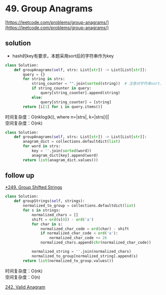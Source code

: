 # 49. Group Anagrams
[https://leetcode.com/problems/group-anagrams/](https://leetcode.com/problems/group-anagrams/)


## solution

- hash的key有要求，本题采用sort后的字符串作为key
```python
class Solution:
    def groupAnagrams(self, strs: List[str]) -> List[List[str]]:
        query = {}
        for string in strs:
            string_counter = "".join(sorted(string))  # 注意对字符串sort之后会变成 字符list
            if string_counter in query:
                query[string_counter].append(string)
            else:
                query[string_counter] = [string]
        return [i[1] for i in query.items()]
```
时间复杂度：O(nklog(k)), where n=|strs|, k=|strs[i]| <br>
空间复杂度：O(nk)

```python
class Solution:
    def groupAnagrams(self, strs: List[str]) -> List[List[str]]:
        anagram_dict = collections.defaultdict(list)
        for word in strs:
            key = ''.join(sorted(word))
            anagram_dict[key].append(word)
        return list(anagram_dict.values())
```


## follow up

[*249. Group Shifted Strings](https://leetcode.com/problems/group-shifted-strings/)
```python
class Solution:
    def groupStrings(self, strings):
        normalized_to_group = collections.defaultdict(list)
        for s in strings:
            normalized_chars = []
            shift = ord(s[0]) - ord('a')
            for char in s:
                normalized_char_code = ord(char) - shift
                if normalized_char_code < ord('a'):
                    normalized_char_code += 26
                normalized_chars.append(chr(normalized_char_code))

            normalized_string = ''.join(normalized_chars)
            normalized_to_group[normalized_string].append(s)
        return list(normalized_to_group.values())
```
时间复杂度：O(nk) <br>
空间复杂度：O(n)

[242. Valid Anagram](../04_string/242.%20Valid%20Anagram.md)
